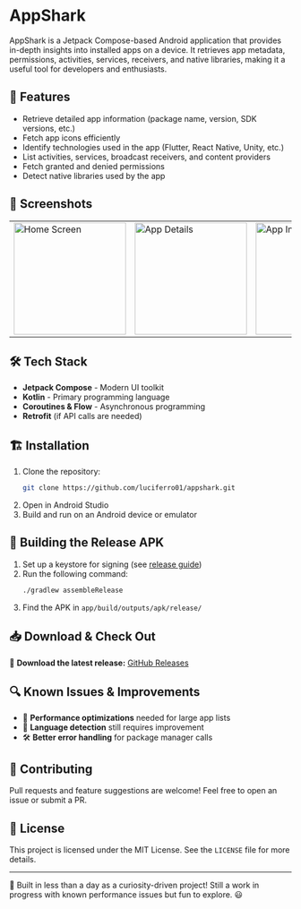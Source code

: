 # AppShark

AppShark is a Jetpack Compose-based Android application that provides in-depth insights into installed apps on a device. It retrieves app metadata, permissions, activities, services, receivers, and native libraries, making it a useful tool for developers and enthusiasts.

## 🚀 Features
- Retrieve detailed app information (package name, version, SDK versions, etc.)
- Fetch app icons efficiently
- Identify technologies used in the app (Flutter, React Native, Unity, etc.)
- List activities, services, broadcast receivers, and content providers
- Fetch granted and denied permissions
- Detect native libraries used by the app

## 📸 Screenshots
<table>
  <tr>
    <td><img src="https://i.postimg.cc/pVjYNqLv/Whats-App-Image-2025-02-11-at-11-50-01.jpg" alt="Home Screen" width="200"/></td>
    <td><img src="https://i.postimg.cc/KjtnnvHj/Whats-App-Image-2025-02-11-at-11-50-00.jpg" alt="App Details" width="200"/></td>
    <td><img src="https://i.postimg.cc/LXctYZvG/Whats-App-Image-2025-02-11-at-11-50-00-1.jpg" alt="App Insights" width="200"/></td>
  </tr>
</table>

## 🛠️ Tech Stack
- **Jetpack Compose** - Modern UI toolkit
- **Kotlin** - Primary programming language
- **Coroutines & Flow** - Asynchronous programming
- **Retrofit** (if API calls are needed)

## 🏗️ Installation
1. Clone the repository:
   ```sh
   git clone https://github.com/luciferro01/appshark.git
   ```
2. Open in Android Studio
3. Build and run on an Android device or emulator

## 🔑 Building the Release APK
1. Set up a keystore for signing (see [release guide](https://developer.android.com/studio/publish/app-signing))
2. Run the following command:
   ```sh
   ./gradlew assembleRelease
   ```
3. Find the APK in `app/build/outputs/apk/release/`

## 📥 Download & Check Out
🔗 **Download the latest release:** [GitHub Releases](https://github.com/luciferro01/appshark/releases)

## 🔍 Known Issues & Improvements
- 🚨 **Performance optimizations** needed for large app lists
- 📌 **Language detection** still requires improvement
- 🛠️ **Better error handling** for package manager calls

## 🤝 Contributing
Pull requests and feature suggestions are welcome! Feel free to open an issue or submit a PR.

## 📜 License
This project is licensed under the MIT License. See the `LICENSE` file for more details.

---

🚀 Built in less than a day as a curiosity-driven project! Still a work in progress with known performance issues but fun to explore. 😃